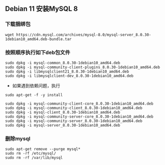 ## Debian 11 安装MySQL 8

### 下载捆绑包

``` shell
wget https://cdn.mysql.com/archives/mysql-8.0/mysql-server_8.0.30-1debian10_amd64.deb-bundle.tar
```

### 按照顺序执行如下deb包文件

``` shell
sudo dpkg -i mysql-common_8.0.30-1debian10_amd64.deb
sudo dpkg -i mysql-community-client-plugins_8.0.30-1debian10_amd64.deb
sudo dpkg -i libmysqlclient21_8.0.30-1debian10_amd64.deb 
sudo dpkg -i libmysqlclient-dev_8.0.30-1debian10_amd64.deb
```

* 如果遇到依赖问题，执行

``` shell
sudo apt-get -f -y install
```

``` shell
sudo dpkg -i mysql-community-client-core_8.0.30-1debian10_amd64.deb
sudo dpkg -i mysql-community-client_8.0.30-1debian10_amd64.deb
sudo dpkg -i mysql-client_8.0.30-1debian10_amd64.deb
sudo dpkg -i mysql-community-server-core_8.0.30-1debian10_amd64.deb
sudo dpkg -i mysql-community-server_8.0.30-1debian10_amd64.deb
sudo dpkg -i mysql-server_8.0.30-1debian10_amd64.deb
```


### 删除mysql

``` shell
sudo apt-get remove --purge mysql*
sudo rm -rf /etc/mysql/
sudo rm -rf /var/lib/mysql
```


